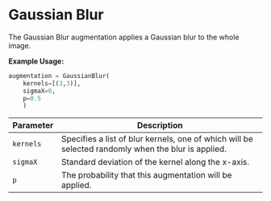 # Gaussian Blur

The Gaussian Blur augmentation applies a Gaussian blur to the whole image.

**Example Usage:**

```python
augmentation = GaussianBlur(
	kernels=[(3,3)],
	sigmaX=0,
	p=0.5
    )
```

| Parameter | Description                                                                                        |
|-----------|----------------------------------------------------------------------------------------------------|
| `kernels` | Specifies a list of blur kernels, one of which will be selected randomly when the blur is applied. |
| `sigmaX`  | Standard deviation of the kernel along the x-axis.                                                 |
| `p`       | The probability that this augmentation will be applied.                                            |
